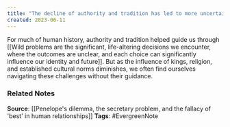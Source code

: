 ```yaml
---
title: "The decline of authority and tradition has led to more uncertainty in navigating wild problems"
created: 2023-06-11
---
```


For much of human history, authority and tradition helped guide us through [[Wild problems are the significant, life-altering decisions we encounter, where the outcomes are unclear, and each choice can significantly influence our identity and future]]. But as the influence of kings, religion, and established cultural norms diminishes, we often find ourselves navigating these challenges without their guidance.

### Related Notes
**Source**: [[Penelope's dilemma, the secretary problem, and the fallacy of 'best' in human relationships]]
**Tags**: #EvergreenNote
